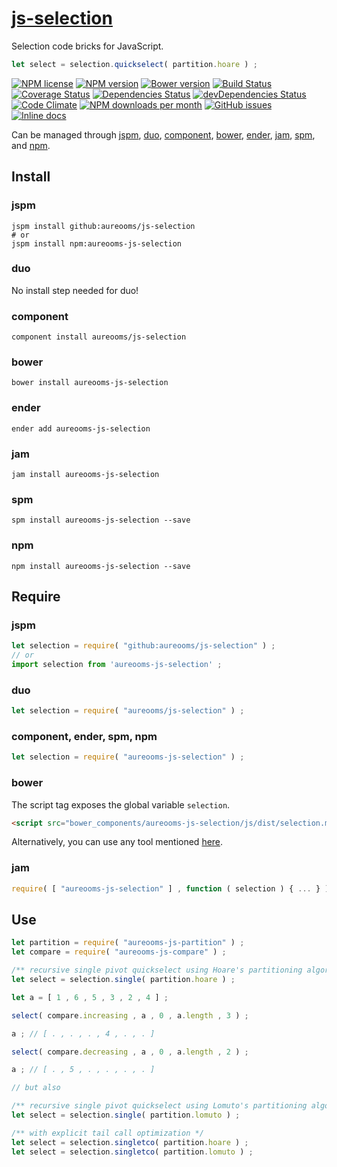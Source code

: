 [js-selection](http://aureooms.github.io/js-selection)
==

Selection code bricks for JavaScript.

```js
let select = selection.quickselect( partition.hoare ) ;
```

[![NPM license](http://img.shields.io/npm/l/aureooms-js-selection.svg?style=flat)](https://raw.githubusercontent.com/aureooms/js-selection/master/LICENSE)
[![NPM version](http://img.shields.io/npm/v/aureooms-js-selection.svg?style=flat)](https://www.npmjs.org/package/aureooms-js-selection)
[![Bower version](http://img.shields.io/bower/v/aureooms-js-selection.svg?style=flat)](http://bower.io/search/?q=aureooms-js-selection)
[![Build Status](http://img.shields.io/travis/aureooms/js-selection.svg?style=flat)](https://travis-ci.org/aureooms/js-selection)
[![Coverage Status](http://img.shields.io/coveralls/aureooms/js-selection.svg?style=flat)](https://coveralls.io/r/aureooms/js-selection)
[![Dependencies Status](http://img.shields.io/david/aureooms/js-selection.svg?style=flat)](https://david-dm.org/aureooms/js-selection#info=dependencies)
[![devDependencies Status](http://img.shields.io/david/dev/aureooms/js-selection.svg?style=flat)](https://david-dm.org/aureooms/js-selection#info=devDependencies)
[![Code Climate](http://img.shields.io/codeclimate/github/aureooms/js-selection.svg?style=flat)](https://codeclimate.com/github/aureooms/js-selection)
[![NPM downloads per month](http://img.shields.io/npm/dm/aureooms-js-selection.svg?style=flat)](https://www.npmjs.org/package/aureooms-js-selection)
[![GitHub issues](http://img.shields.io/github/issues/aureooms/js-selection.svg?style=flat)](https://github.com/aureooms/js-selection/issues)
[![Inline docs](http://inch-ci.org/github/aureooms/js-selection.svg?branch=master&style=shields)](http://inch-ci.org/github/aureooms/js-selection)


Can be managed through [jspm](https://github.com/jspm/jspm-cli),
[duo](https://github.com/duojs/duo),
[component](https://github.com/componentjs/component),
[bower](https://github.com/bower/bower),
[ender](https://github.com/ender-js/Ender),
[jam](https://github.com/caolan/jam),
[spm](https://github.com/spmjs/spm),
and [npm](https://github.com/npm/npm).

## Install

### jspm
```terminal
jspm install github:aureooms/js-selection
# or
jspm install npm:aureooms-js-selection
```
### duo
No install step needed for duo!

### component
```terminal
component install aureooms/js-selection
```

### bower
```terminal
bower install aureooms-js-selection
```

### ender
```terminal
ender add aureooms-js-selection
```

### jam
```terminal
jam install aureooms-js-selection
```

### spm
```terminal
spm install aureooms-js-selection --save
```

### npm
```terminal
npm install aureooms-js-selection --save
```

## Require
### jspm
```js
let selection = require( "github:aureooms/js-selection" ) ;
// or
import selection from 'aureooms-js-selection' ;
```
### duo
```js
let selection = require( "aureooms/js-selection" ) ;
```

### component, ender, spm, npm
```js
let selection = require( "aureooms-js-selection" ) ;
```

### bower
The script tag exposes the global variable `selection`.
```html
<script src="bower_components/aureooms-js-selection/js/dist/selection.min.js"></script>
```
Alternatively, you can use any tool mentioned [here](http://bower.io/docs/tools/).

### jam
```js
require( [ "aureooms-js-selection" ] , function ( selection ) { ... } ) ;
```


## Use

```js
let partition = require( "aureooms-js-partition" ) ;
let compare = require( "aureooms-js-compare" ) ;

/** recursive single pivot quickselect using Hoare's partitioning algorithm*/
let select = selection.single( partition.hoare ) ;

let a = [ 1 , 6 , 5 , 3 , 2 , 4 ] ;

select( compare.increasing , a , 0 , a.length , 3 ) ;

a ; // [ . , . , . , 4 , . , . ]

select( compare.decreasing , a , 0 , a.length , 2 ) ;

a ; // [ . , 5 , . , . , . , . ]

// but also

/** recursive single pivot quickselect using Lomuto's partitioning algorithm */
let select = selection.single( partition.lomuto ) ;

/** with explicit tail call optimization */
let select = selection.singletco( partition.hoare ) ;
let select = selection.singletco( partition.lomuto ) ;
```
